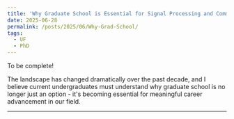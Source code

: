 ```yaml
---
title: 'Why Graduate School is Essential for Signal Processing and Communications Engineers - And Why the PhD Has Become the New Standard'
date: 2025-06-28
permalink: /posts/2025/06/Why-Grad-School/
tags:
  - UF
  - PhD
---
```


To be complete! <br>

The landscape has changed dramatically over the past decade, and I believe current undergraduates must understand why graduate school is no longer just an option - it's becoming essential for meaningful career advancement in our field.

------